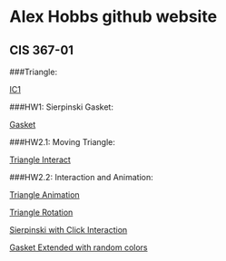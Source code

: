 # Alex Hobbs github website

## CIS 367-01

###Triangle: 

[IC1](https://hobbsalex.github.io/IC1/triangle.html)

###HW1: Sierpinski Gasket: 

[Gasket](https://hobbsalex.github.io/HW1/gasket1-hobbs.html)

###HW2.1: Moving Triangle:

[Triangle Interact](https://hobbsalex.github.io/HW2/triangle-interact.html)

###HW2.2: Interaction and Animation:

[Triangle Animation](https://hobbsalex.github.io/HW2/triangle-anim.html)

[Triangle Rotation](https://hobbsalex.github.io/HW2/triangle-rotate.html)

[Sierpinski with Click Interaction ](https://hobbsalex.github.io/HW2/sierpinski-click.html)

[Gasket Extended with random colors](https://hobbsalex.github.io/HW2/gasket-extended.html)



